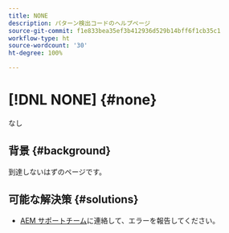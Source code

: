 ```yaml
---
title: NONE
description: パターン検出コードのヘルプページ
source-git-commit: f1e833bea35ef3b412936d529b14bff6f1cb35c1
workflow-type: ht
source-wordcount: '30'
ht-degree: 100%

---
```



# [!DNL NONE] {#none}

なし

## 背景 {#background}

到達しないはずのページです。

## 可能な解決策 {#solutions}

* [AEM サポートチーム](https://helpx.adobe.com/jp/enterprise/using/support-for-experience-cloud.html)に連絡して、エラーを報告してください。
